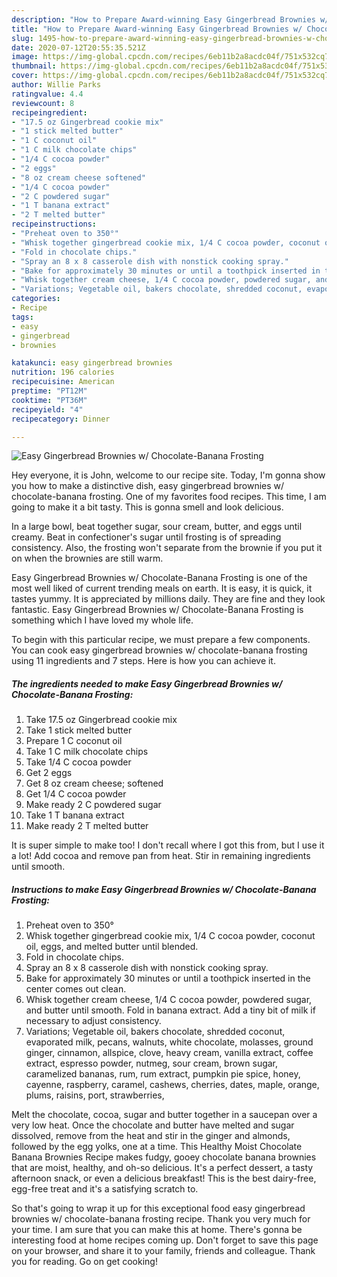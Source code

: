 ```yaml
---
description: "How to Prepare Award-winning Easy Gingerbread Brownies w/ Chocolate-Banana Frosting"
title: "How to Prepare Award-winning Easy Gingerbread Brownies w/ Chocolate-Banana Frosting"
slug: 1495-how-to-prepare-award-winning-easy-gingerbread-brownies-w-chocolate-banana-frosting
date: 2020-07-12T20:55:35.521Z
image: https://img-global.cpcdn.com/recipes/6eb11b2a8acdc04f/751x532cq70/easy-gingerbread-brownies-w-chocolate-banana-frosting-recipe-main-photo.jpg
thumbnail: https://img-global.cpcdn.com/recipes/6eb11b2a8acdc04f/751x532cq70/easy-gingerbread-brownies-w-chocolate-banana-frosting-recipe-main-photo.jpg
cover: https://img-global.cpcdn.com/recipes/6eb11b2a8acdc04f/751x532cq70/easy-gingerbread-brownies-w-chocolate-banana-frosting-recipe-main-photo.jpg
author: Willie Parks
ratingvalue: 4.4
reviewcount: 8
recipeingredient:
- "17.5 oz Gingerbread cookie mix"
- "1 stick melted butter"
- "1 C coconut oil"
- "1 C milk chocolate chips"
- "1/4 C cocoa powder"
- "2 eggs"
- "8 oz cream cheese softened"
- "1/4 C cocoa powder"
- "2 C powdered sugar"
- "1 T banana extract"
- "2 T melted butter"
recipeinstructions:
- "Preheat oven to 350°"
- "Whisk together gingerbread cookie mix, 1/4 C cocoa powder, coconut oil, eggs, and melted butter until blended."
- "Fold in chocolate chips."
- "Spray an 8 x 8 casserole dish with nonstick cooking spray."
- "Bake for approximately 30 minutes or until a toothpick inserted in the center comes out clean."
- "Whisk together cream cheese, 1/4 C cocoa powder, powdered sugar, and butter until smooth. Fold in banana extract. Add a tiny bit of milk if necessary to adjust consistency."
- "Variations; Vegetable oil, bakers chocolate, shredded coconut, evaporated milk, pecans, walnuts, white chocolate, molasses, ground ginger, cinnamon, allspice, clove, heavy cream, vanilla extract, coffee extract, espresso powder, nutmeg, sour cream, brown sugar, caramelized bananas, rum, rum extract, pumpkin pie spice, honey, cayenne, raspberry, caramel, cashews, cherries, dates, maple, orange, plums, raisins, port, strawberries,"
categories:
- Recipe
tags:
- easy
- gingerbread
- brownies

katakunci: easy gingerbread brownies 
nutrition: 196 calories
recipecuisine: American
preptime: "PT12M"
cooktime: "PT36M"
recipeyield: "4"
recipecategory: Dinner

---
```



![Easy Gingerbread Brownies w/ Chocolate-Banana Frosting](https://img-global.cpcdn.com/recipes/6eb11b2a8acdc04f/751x532cq70/easy-gingerbread-brownies-w-chocolate-banana-frosting-recipe-main-photo.jpg)

Hey everyone, it is John, welcome to our recipe site. Today, I'm gonna show you how to make a distinctive dish, easy gingerbread brownies w/ chocolate-banana frosting. One of my favorites food recipes. This time, I am going to make it a bit tasty. This is gonna smell and look delicious.

In a large bowl, beat together sugar, sour cream, butter, and eggs until creamy. Beat in confectioner&#39;s sugar until frosting is of spreading consistency. Also, the frosting won&#39;t separate from the brownie if you put it on when the brownies are still warm.

Easy Gingerbread Brownies w/ Chocolate-Banana Frosting is one of the most well liked of current trending meals on earth. It is easy, it is quick, it tastes yummy. It is appreciated by millions daily. They are fine and they look fantastic. Easy Gingerbread Brownies w/ Chocolate-Banana Frosting is something which I have loved my whole life.


To begin with this particular recipe, we must prepare a few components. You can cook easy gingerbread brownies w/ chocolate-banana frosting using 11 ingredients and 7 steps. Here is how you can achieve it.

<!--inarticleads1-->

##### The ingredients needed to make Easy Gingerbread Brownies w/ Chocolate-Banana Frosting:

1. Take 17.5 oz Gingerbread cookie mix
1. Take 1 stick melted butter
1. Prepare 1 C coconut oil
1. Take 1 C milk chocolate chips
1. Take 1/4 C cocoa powder
1. Get 2 eggs
1. Get 8 oz cream cheese; softened
1. Get 1/4 C cocoa powder
1. Make ready 2 C powdered sugar
1. Take 1 T banana extract
1. Make ready 2 T melted butter


It is super simple to make too! I don&#39;t recall where I got this from, but I use it a lot! Add cocoa and remove pan from heat. Stir in remaining ingredients until smooth. 

<!--inarticleads2-->

##### Instructions to make Easy Gingerbread Brownies w/ Chocolate-Banana Frosting:

1. Preheat oven to 350°
1. Whisk together gingerbread cookie mix, 1/4 C cocoa powder, coconut oil, eggs, and melted butter until blended.
1. Fold in chocolate chips.
1. Spray an 8 x 8 casserole dish with nonstick cooking spray.
1. Bake for approximately 30 minutes or until a toothpick inserted in the center comes out clean.
1. Whisk together cream cheese, 1/4 C cocoa powder, powdered sugar, and butter until smooth. Fold in banana extract. Add a tiny bit of milk if necessary to adjust consistency.
1. Variations; Vegetable oil, bakers chocolate, shredded coconut, evaporated milk, pecans, walnuts, white chocolate, molasses, ground ginger, cinnamon, allspice, clove, heavy cream, vanilla extract, coffee extract, espresso powder, nutmeg, sour cream, brown sugar, caramelized bananas, rum, rum extract, pumpkin pie spice, honey, cayenne, raspberry, caramel, cashews, cherries, dates, maple, orange, plums, raisins, port, strawberries,


Melt the chocolate, cocoa, sugar and butter together in a saucepan over a very low heat. Once the chocolate and butter have melted and sugar dissolved, remove from the heat and stir in the ginger and almonds, followed by the egg yolks, one at a time. This Healthy Moist Chocolate Banana Brownies Recipe makes fudgy, gooey chocolate banana brownies that are moist, healthy, and oh-so delicious. It&#39;s a perfect dessert, a tasty afternoon snack, or even a delicious breakfast! This is the best dairy-free, egg-free treat and it&#39;s a satisfying scratch to. 

So that's going to wrap it up for this exceptional food easy gingerbread brownies w/ chocolate-banana frosting recipe. Thank you very much for your time. I am sure that you can make this at home. There's gonna be interesting food at home recipes coming up. Don't forget to save this page on your browser, and share it to your family, friends and colleague. Thank you for reading. Go on get cooking!

